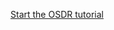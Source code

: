 [Start the OSDR tutorial](https://github.com/dr-richard-barker/OSDR_sphinx_readthedocs.io/blob/main/Chapters/_build/html/index.html)
